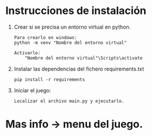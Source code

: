 # Instrucciones de instalación


1. Crear si se precisa un entorno virtual en python.
    ```
    Para crearlo en windows:
    python -m venv "Nombre del entorno virtual"

    Activarlo:
        "Nombre del entorno virtual"\Scripts\activate
    ```

2. Instalar las dependencias del fichero requirements.txt

    ```
    pip install -r requirements
    ```

3. Iniciar el juego:

    ```
    Localizar el archivo main.py y ejecutarlo. 
    ```

# Mas info -> menu del juego.
